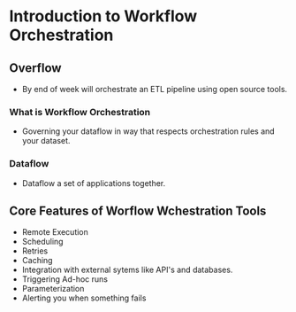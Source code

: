 # Introduction to Workflow Orchestration

## Overflow
- By end of week will orchestrate an ETL pipeline using open source tools.

### What is Workflow Orchestration
- Governing your dataflow in way that respects orchestration rules and your dataset.
### Dataflow
- Dataflow a set of applications together.


## Core Features of Worflow Wchestration Tools
- Remote Execution
- Scheduling
- Retries
- Caching
- Integration with external sytems like API's and databases.
- Triggering Ad-hoc runs
- Parameterization
- Alerting you when something fails
